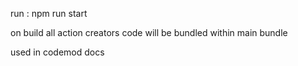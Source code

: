 run : npm run start

on build all action creators code will be bundled within main bundle

used in codemod docs

